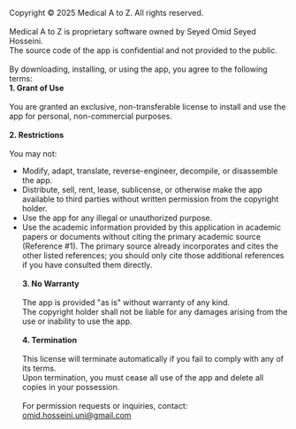 Copyright © 2025 Medical A to Z. All rights reserved.
<br /><br />
Medical A to Z is proprietary software owned by Seyed Omid Seyed Hosseini.  
The source code of the app is confidential and not provided to the public.
<br /><br />
By downloading, installing, or using the app, you agree to the following terms:
<br />
**1. Grant of Use**<br /><br />
   You are granted an exclusive, non-transferable license to install and use the app for personal, non-commercial purposes.
<br /><br />
**2. Restrictions**<br /><br />
   You may not:
   - Modify, adapt, translate, reverse-engineer, decompile, or disassemble the app.
   - Distribute, sell, rent, lease, sublicense, or otherwise make the app available to third parties without written permission from the copyright holder.
   - Use the app for any illegal or unauthorized purpose.
   - Use the academic information provided by this application in academic papers or documents without citing the primary academic source (Reference #1). The primary source already incorporates and cites the other listed references; you should only cite those additional references if you have consulted them directly.
<br /><br />
**3. No Warranty**<br /><br />
   The app is provided "as is" without warranty of any kind.  
   The copyright holder shall not be liable for any damages arising from the use or inability to use the app.
<br /><br />
**4. Termination**<br /><br />
   This license will terminate automatically if you fail to comply with any of its terms.  
   Upon termination, you must cease all use of the app and delete all copies in your possession.
<br /><br />
For permission requests or inquiries, contact:  
omid.hosseini.uni@gmail.com
